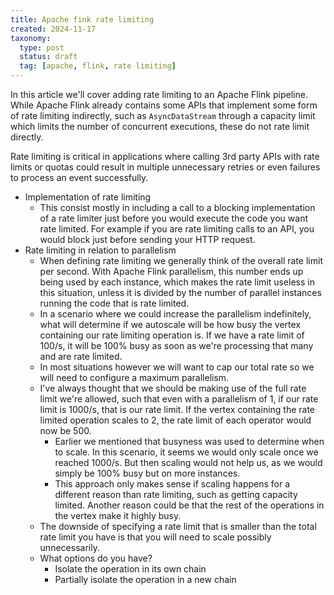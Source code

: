 ```yaml
---
title: Apache fink rate limiting
created: 2024-11-17
taxonomy:
  type: post
  status: draft
  tag: [apache, flink, rate limiting]
---
```


In this article we'll cover adding rate limiting to an Apache Flink pipeline. While Apache Flink already contains some APIs that implement some form of rate limiting indirectly, such as `AsyncDataStream` through a capacity limit which limits the number of concurrent executions, these do not rate limit directly.

Rate limiting is critical in applications where calling 3rd party APIs with rate limits or quotas could result in multiple unnecessary retries or even failures to process an event successfully.

* Implementation of rate limiting
  * This consist mostly in including a call to a blocking implementation of a rate limiter just before you would execute the code you want rate limited. For example if you are rate limiting calls to an API, you would block just before sending your HTTP request.
* Rate limiting in relation to parallelism
  * When defining rate limiting we generally think of the overall rate limit per second. With Apache Flink parallelism, this number ends up being used by each instance, which makes the rate limit useless in this situation, unless it is divided by the number of parallel instances running the code that is rate limited.
  * In a scenario where we could increase the parallelism indefinitely, what will determine if we autoscale will be how busy the vertex containing our rate limiting operation is. If we have a rate limit of 100/s, it will be 100% busy as soon as we're processing that many and are rate limited.
  * In most situations however we will want to cap our total rate so we will need to configure a maximum parallelism.
  * I've always thought that we should be making use of the full rate limit we're allowed, such that even with a parallelism of 1, if our rate limit is 1000/s, that is our rate limit. If the vertex containing the rate limited operation scales to 2, the rate limit of each operator would now be 500.
    * Earlier we mentioned that busyness was used to determine when to scale. In this scenario, it seems we would only scale once we reached 1000/s. But then scaling would not help us, as we would simply be 100% busy but on more instances.
    * This approach only makes sense if scaling happens for a different reason than rate limiting, such as getting capacity limited. Another reason could be that the rest of the operations in the vertex make it highly busy.
  * The downside of specifying a rate limit that is smaller than the total rate limit you have is that you will need to scale possibly unnecessarily. 
  * What options do you have? 
    * Isolate the operation in its own chain
    * Partially isolate the operation in a new chain
